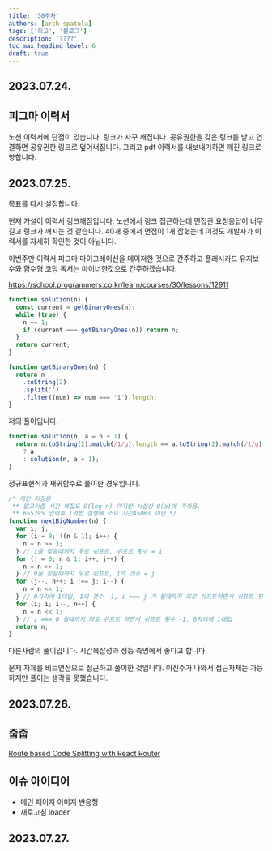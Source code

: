 ```yaml
---
title: '30주차'
authors: [arch-spatula]
tags: ['회고', '블로그']
description: '????'
toc_max_heading_level: 6
draft: true
---
```


<!--truncate-->

## 2023.07.24.

## 피그마 이력서

노션 이력서에 단점이 있습니다. 링크가 자꾸 깨집니다. 공유권한을 갖은 링크를 받고 연결하면 공유권한 링크로 덮어써집니다. 그리고 pdf 이력서를 내보내기하면 깨진 링크로 향합니다.

## 2023.07.25.

목표를 다시 설정합니다.

현재 가설이 이력서 링크깨짐입니다. 노션에서 링크 접근하는데 면접관 요청응답이 너무 길고 링크가 깨지는 것 같습니다. 40개 중에서 면접이 1개 잡혔는데 이것도 개발자가 이력서를 자세히 확인한 것이 아닙니다.

이번주만 이력서 피그마 마이그레이션을 메이저한 것으로 간주하고 플래시카드 유지보수와 함수형 코딩 독서는 마이너한것으로 간주하겠습니다.

https://school.programmers.co.kr/learn/courses/30/lessons/12911

```js
function solution(n) {
  const current = getBinaryOnes(n);
  while (true) {
    n += 1;
    if (current === getBinaryOnes(n)) return n;
  }
  return current;
}

function getBinaryOnes(n) {
  return n
    .toString(2)
    .split('')
    .filter((num) => num === '1').length;
}
```

저의 풀이입니다.

```js
function solution(n, a = n + 1) {
  return n.toString(2).match(/1/g).length == a.toString(2).match(/1/g).length
    ? a
    : solution(n, a + 1);
}
```

정규표현식과 재귀함수로 풀이한 경우입니다.

```js
/* 개인 저장용
 ** 알고리즘 시간 복잡도 O(log n) 이지만 사실상 O(a)에 가까움.
 ** 655395 입력후 1억번 실행에 소요 시간450ms 미만 */
function nextBigNumber(n) {
  var i, j;
  for (i = 0; !(n & 1); i++) {
    n = n >> 1;
  } // 1을 찾을때까지 우로 쉬프트, 쉬프트 횟수 = i
  for (j = 0; n & 1; i++, j++) {
    n = n >> 1;
  } // 0을 찾을때까지 우로 쉬프트, 1의 갯수 = j
  for (j--, n++; i !== j; i--) {
    n = n << 1;
  } // 0자리에 1대입, 1의 갯수 -1, i === j 가 될때까지 죄로 쉬프트하면서 쉬프트 횟수 -1
  for (i; i; i--, n++) {
    n = n << 1;
  } // i === 0 될때까지 좌로 쉬프트 하면서 쉬프트 횟수 -1, 0자리에 1대입
  return n;
}
```

다른사람의 풀이입니다. 시간복잡성과 성능 측명에서 좋다고 합니다.

문제 자체를 비트연산으로 접근하고 풀이한 것입니다. 이진수가 나와서 접근자체는 가능하지만 풀이는 생각을 못했습니다.

## 2023.07.26.

## 줍줍

[Route based Code Splitting with React Router](https://www.youtube.com/watch?v=5ZFK_5V8VpI)

## 이슈 아이디어

- 메인 페이지 이미지 반응형
- 새로고침 loader

## 2023.07.27.

